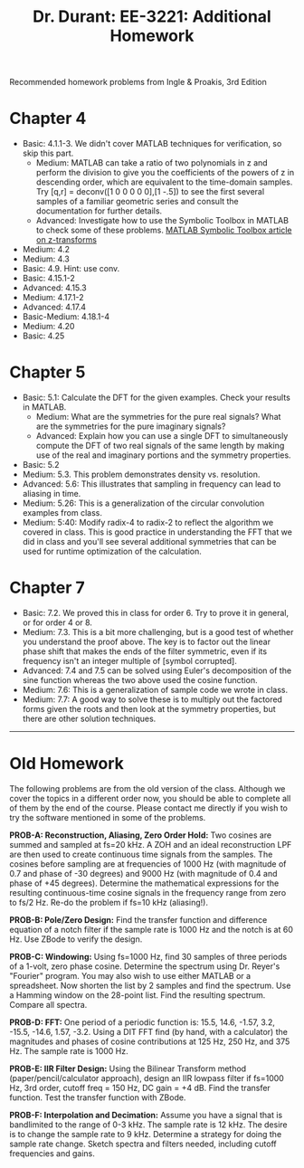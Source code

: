 ﻿---
title: "Dr. Durant: EE-3221: Additional Homework"
---

Recommended homework problems from Ingle & Proakis, 3rd Edition

# Chapter 4
* Basic: 4.1.1-3. We didn't cover MATLAB techniques for verification, so skip this part.
  * Medium: MATLAB can take a ratio of two polynomials in z and perform the division to give you the coefficients of the powers of z in descending order, which are equivalent to the time-domain samples. Try \[q,r\] = deconv(\[1 0 0 0 0 0\],\[1 -.5\]) to see the first several samples of a familiar geometric series and consult the documentation for further details.
  * Advanced: Investigate how to use the Symbolic Toolbox in MATLAB to check some of these problems. [MATLAB Symbolic Toolbox article on z-transforms](http://www.mathworks.com/help/symbolic/compute-z-transforms-and-inverse-z-transforms.html)
* Medium: 4.2
* Medium: 4.3
* Basic: 4.9. Hint: use conv.
* Basic: 4.15.1-2
* Advanced: 4.15.3
* Medium: 4.17.1-2
* Advanced: 4.17.4
* Basic-Medium: 4.18.1-4
* Medium: 4.20
* Basic: 4.25

# Chapter 5
* Basic: 5.1: Calculate the DFT for the given examples. Check your results in MATLAB.
  * Medium: What are the symmetries for the pure real signals? What are the symmetries for the pure imaginary signals?
  * Advanced: Explain how you can use a single DFT to simultaneously compute the DFT of two real signals of the same length by making use of the real and imaginary portions and the symmetry properties.
* Basic: 5.2
* Medium: 5.3. This problem demonstrates density vs. resolution.
* Advanced: 5.6: This illustrates that sampling in frequency can lead to aliasing in time.
* Medium: 5.26: This is a generalization of the circular convolution examples from class.
* Medium: 5:40: Modify radix-4 to radix-2 to reflect the algorithm we covered in class. This is good practice in understanding the FFT that we did in class and you'll see several additional symmetries that can be used for runtime optimization of the calculation.

# Chapter 7
* Basic: 7.2. We proved this in class for order 6. Try to prove it in general, or for order 4 or 8.
* Medium: 7.3. This is a bit more challenging, but is a good test of whether you understand the proof above. The key is to factor out the linear phase shift that makes the ends of the filter symmetric, even if its frequency isn't an integer multiple of \[symbol corrupted\].
* Advanced: 7.4 and 7.5 can be solved using Euler's decomposition of the sine function whereas the two above used the cosine function.
* Medium: 7.6: This is a generalization of sample code we wrote in class.
* Medium: 7.7: A good way to solve these is to multiply out the factored forms given the roots and then look at the symmetry properties, but there are other solution techniques.

<hr>

# Old Homework

The following problems are from the old version of the class. Although we cover the topics in a different order now, you should be able to complete all of them by the end of the course.
Please contact me directly if you wish to try the software mentioned in some of the problems.

<strong>PROB-A: Reconstruction, Aliasing, Zero Order Hold:</strong> Two cosines are summed and sampled at fs=20 kHz. A ZOH and an ideal reconstruction LPF are then used to create continuous time signals from the samples. The cosines before sampling are at frequencies of 1000 Hz (with magnitude of 0.7 and phase of -30 degrees) and 9000 Hz (with magnitude of 0.4 and phase of +45 degrees). Determine the mathematical expressions for the resulting continuous-time cosine signals in the frequency range from zero to fs/2 Hz. Re-do the problem if fs=10 kHz (aliasing!).

<strong>PROB-B: Pole/Zero Design:</strong> Find the transfer function and difference equation of a notch filter if the sample rate is 1000 Hz and the notch is at 60 Hz. Use ZBode to verify the design.

<strong>PROB-C: Windowing:</strong> Using fs=1000 Hz, find 30 samples of three periods of a 1-volt, zero phase cosine. Determine the spectrum using Dr. Reyer's "Fourier" program. You may also wish to use either MATLAB or a spreadsheet. Now shorten the list by 2 samples and find the spectrum. Use a Hamming window on the 28-point list. Find the resulting spectrum. Compare all spectra.

<strong>PROB-D: FFT:</strong> One period of a periodic function is:  15.5, 14.6, -1.57, 3.2, -15.5, -14.6, 1.57, -3.2. Using a DIT FFT find (by hand, with a calculator) the magnitudes and phases of cosine contributions at 125 Hz, 250 Hz, and 375 Hz. The sample rate is 1000 Hz.

<strong>PROB-E: IIR Filter Design:</strong> Using the Bilinear Transform method (paper/pencil/calculator approach), design an IIR lowpass filter if fs=1000 Hz, 3rd order, cutoff freq = 150 Hz, DC gain = +4 dB. Find the transfer function. Test the transfer function with ZBode.

<strong>PROB-F: Interpolation and Decimation:</strong> Assume you have a signal that is bandlimited to the range of 0-3 kHz. The sample rate is 12 kHz. The desire is to change the sample rate to 9 kHz. Determine a strategy for doing the sample rate change. Sketch spectra and filters needed, including cutoff frequencies and gains.
